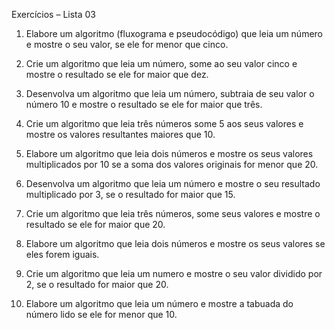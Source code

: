 Exercícios – Lista 03

1. Elabore um algoritmo (fluxograma e pseudocódigo) que leia um número e
mostre o seu valor, se ele for menor que cinco.

2. Crie um algoritmo que leia um número, some ao seu valor cinco e mostre o
resultado se ele for maior que dez.

3. Desenvolva um algoritmo que leia um número, subtraia de seu valor o número
10 e mostre o resultado se ele for maior que três.
   
4. Crie um algoritmo que leia três números some 5 aos seus valores e mostre os
valores resultantes maiores que 10.

5. Elabore um algoritmo que leia dois números e mostre os seus valores
multiplicados por 10 se a soma dos valores originais for menor que 20.

6. Desenvolva um algoritmo que leia um número e mostre o seu resultado
multiplicado por 3, se o resultado for maior que 15.

7. Crie um algoritmo que leia três números, some seus valores e mostre o
resultado se ele for maior que 20.

8. Elabore um algoritmo que leia dois números e mostre os seus valores se eles
forem iguais.

9. Crie um algoritmo que leia um numero e mostre o seu valor dividido por 2, se o
resultado for maior que 20.

10. Elabore um algoritmo que leia um número e mostre a tabuada do número lido
se ele for menor que 10. 
